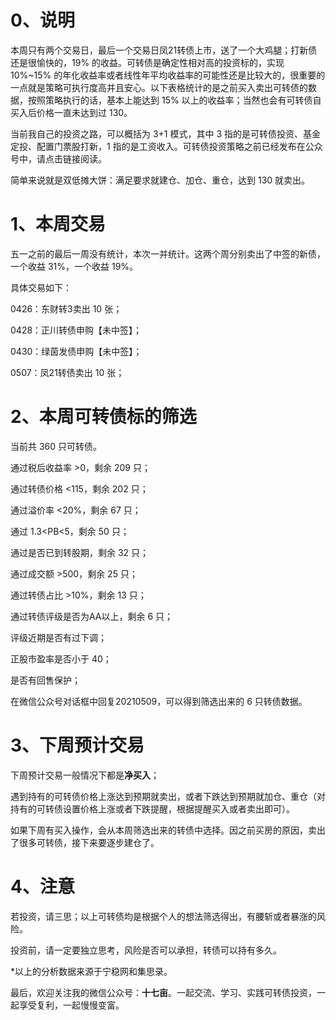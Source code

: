 # 0、说明

本周只有两个交易日，最后一个交易日凤21转债上市，送了一个大鸡腿；打新债还是很愉快的，19% 的收益。可转债是确定性相对高的投资标的，实现 10%~15% 的年化收益率或者线性年平均收益率的可能性还是比较大的，很重要的一点就是策略可执行度高并且安心。以下表格统计的是之前买入卖出可转债的数据，按照策略执行的话，基本上能达到 15% 以上的收益率；当然也会有可转债自买入后价格一直未达到过 130。

当前我自己的投资之路，可以概括为 3+1 模式，其中 3 指的是可转债投资、基金定投、配置门票股打新，1 指的是工资收入。可转债投资策略之前已经发布在公众号中，请点击链接阅读。

简单来说就是双低摊大饼：满足要求就建仓、加仓、重仓，达到 130 就卖出。

# 1、本周交易

五一之前的最后一周没有统计，本次一并统计。这两个周分别卖出了中签的新债，一个收益 31%，一个收益 19%。

具体交易如下：

0426：东财转3卖出 10 张；

0428：正川转债申购【未中签】；

0430：绿茵发债申购【未中签】；

0507：凤21转债卖出 10 张；

# 2、本周可转债标的筛选

当前共 360 只可转债。

通过税后收益率 >0，剩余 209 只；

通过转债价格 <115，剩余 202 只；

通过溢价率 <20%，剩余 67 只；

通过 1.3<PB<5，剩余 50 只；

通过是否已到转股期，剩余 32 只；

通过成交额 >500，剩余 25 只；

通过转债占比 >10%，剩余 13 只；

通过转债评级是否为AA以上，剩余 6 只；

评级近期是否有过下调；

正股市盈率是否小于 40；

是否有回售保护；

在微信公众号对话框中回复20210509，可以得到筛选出来的 6 只转债数据。

# 3、下周预计交易

下周预计交易一般情况下都是**净买入**；

遇到持有的可转债价格上涨达到预期就卖出，或者下跌达到预期就加仓、重仓（对持有的可转债设置价格上涨或者下跌提醒，根据提醒买入或者卖出即可）。

如果下周有买入操作，会从本周筛选出来的转债中选择。因之前买房的原因，卖出了很多可转债，接下来要逐步建仓了。

# 4、注意

若投资，请三思；以上可转债均是根据个人的想法筛选得出，有腰斩或者暴涨的风险。

投资前，请一定要独立思考，风险是否可以承担，转债可以持有多久。

*以上的分析数据来源于宁稳网和集思录。

最后，欢迎关注我的微信公众号：**十七亩**。一起交流、学习、实践可转债投资，一起享受复利，一起慢慢变富。